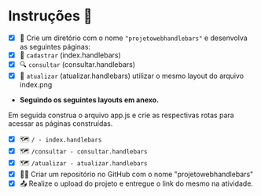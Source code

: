 # Instruções 👀

- [x] 📁 Crie um diretório com o nome  `"projetowebhandlebars"` e desenvolva as seguintes páginas:
- [x] 📝 `cadastrar` (index.handlebars)
- [x] 🔍 `consultar` (consultar.handlebars)
- [x] 🔄 `atualizar` (atualizar.handlebars) utilizar o mesmo layout do arquivo index.png
  
* **Seguindo os seguintes layouts em anexo.**

Em seguida construa o arquivo app.js e crie as respectivas rotas para acessar as páginas construídas.

- [x] 🗺️ `/ - index.handlebars`
- [x] 🗺️ `/consultar - consultar.handlebars`
- [x] 🗺️ `/atualizar - atualizar.handlebars`  
- [x] 🐱‍💻 Criar um repositório no GitHub com o nome "projetowebhandlebars"
- [x] 📤 Realize o upload do projeto e entregue o link do mesmo na atividade.
